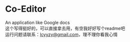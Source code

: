 # Co-Editor
An application like Google docs  
这个写得挺好的，可以直接拿去用，有空我好好写个readme吧  
运行问题请联系：lcyyzy@gmail.com，理不理你看我心情
